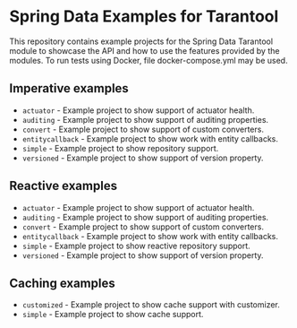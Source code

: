 # Spring Data Examples for Tarantool

This repository contains example projects for the Spring Data Tarantool module 
to showcase the API and how to use the features provided by the modules. 
To run tests using Docker, file docker-compose.yml may be used.

## Imperative examples

* `actuator` - Example project to show support of actuator health.
* `auditing` - Example project to show support of auditing properties.
* `convert` - Example project to show support of custom converters.
* `entitycallback` - Example project to show work with entity callbacks.
* `simple` - Example project to show repository support.
* `versioned` - Example project to show support of version property.

## Reactive examples

* `actuator` - Example project to show support of actuator health.
* `auditing` - Example project to show support of auditing properties.
* `convert` - Example project to show support of custom converters.
* `entitycallback` - Example project to show work with entity callbacks.
* `simple` - Example project to show reactive repository support.
* `versioned` - Example project to show support of version property.

## Caching examples

* `customized` - Example project to show cache support with customizer.
* `simple` - Example project to show cache support.